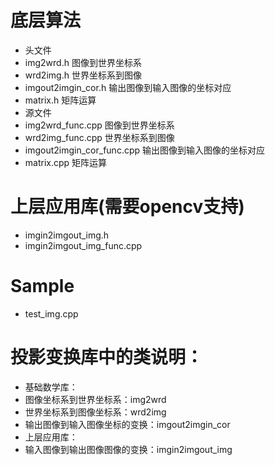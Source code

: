 # 底层算法
* 头文件
 * img2wrd.h                                   图像到世界坐标系
 * wrd2img.h                                   世界坐标系到图像
 * imgout2imgin_cor.h                输出图像到输入图像的坐标对应
 * matrix.h                                        矩阵运算
* 源文件
 * img2wrd_func.cpp                                  图像到世界坐标系
 * wrd2img_func.cpp                                  世界坐标系到图像
 * imgout2imgin_cor_func.cpp      输出图像到输入图像的坐标对应
 * matrix.cpp                                                矩阵运算
# 上层应用库(需要opencv支持)
* imgin2imgout_img.h
* imgin2imgout_img_func.cpp
# Sample
* test_img.cpp
 
# 投影变换库中的类说明：
* 基础数学库：
 * 图像坐标系到世界坐标系：img2wrd
 * 世界坐标系到图像坐标系：wrd2img	
 * 输出图像到输入图像坐标的变换：imgout2imgin_cor
* 上层应用库：
 * 输入图像到输出图像图像的变换：imgin2imgout_img
 
